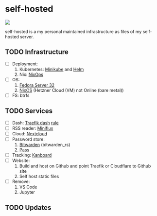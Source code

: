 # self-hosted
![](https://img.shields.io/website?down_color=red&up_color=green&url=https%3A%2F%2Fwhoami.estysdesu.com)

self-hosted is a my personal maintained infrastructure as files of my self-hosted server.

## TODO Infrastructure
- [ ] Deployment: 
  1. Kubernetes: [Minikube](https://kubernetes.io/docs/tasks/configure-pod-container/translate-compose-kubernetes/) and [Helm](https://helm.sh/)
  1. Nix: [NixOps](https://nixos.org/nixops/manual/)
- [ ] OS: 
  1. [Fedora Server 32](https://getfedora.org/en/server/download/)
  1. [NixOS](https://nixos.wiki/wiki/Install_NixOS_on_Hetzner_Online) (Hetzner Cloud (VM) not Online (bare metal))
- [ ] FS: btrfs

## TODO Services
- [ ] Dash: [Traefik dash](https://docs.traefik.io/operations/dashboard/) [rule](https://docs.traefik.io/v2.2/operations/dashboard/#dashboard-router-rule)
- [ ] RSS reader: [Miniflux](https://github.com/miniflux/miniflux)
- [ ] Cloud: [Nextcloud](https://blog.ssdnodes.com/blog/self-hosting-nextcloud/#Why_is_selfhosting_Nextcloud_a_good_idea_13)
- [ ] Password store: 
  1. [Bitwarden](https://selfhostedhome.com/self-host-password-management-bitwarden/) (bitwarden_rs)
  1. [Pass](https://www.passwordstore.org/)
- [ ] Tracking: [Kanboard](https://github.com/kanboard/kanboard)
- [ ] Website: 
  1. Build and host on Github and point Traefik or Cloudflare to Github site
  1. Self host static files
- [ ] Remove: 
  1. VS Code 
  1. Jupyter

## TODO Updates
